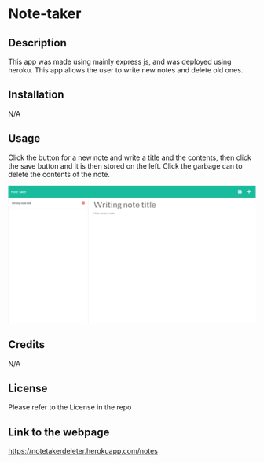 # Note-taker

## Description

This app was made using mainly express js, and was deployed using heroku. This app allows the user to write new notes and delete old ones.

## Installation

N/A

## Usage 
Click the button for a new note and write a title and the contents, then click the save button and it is then stored on the left. Click the garbage can to delete the contents of the note.

<img src = "./img/Screenshot 2023-01-12 180814.png">


## Credits

N/A

## License

Please refer to the License in the repo

## Link to the webpage 

https://notetakerdeleter.herokuapp.com/notes

